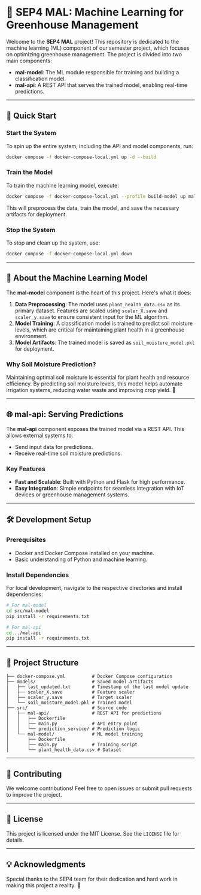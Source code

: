 # 🌱 SEP4 MAL: Machine Learning for Greenhouse Management

Welcome to the **SEP4 MAL** project! This repository is dedicated to the machine learning (ML) component of our semester project, which focuses on optimizing greenhouse management. The project is divided into two main components:

- **mal-model**: The ML module responsible for training and building a classification model.
- **mal-api**: A REST API that serves the trained model, enabling real-time predictions.

---

## 🚀 Quick Start

### Start the System

To spin up the entire system, including the API and model components, run:

```sh
docker compose -f docker-compose-local.yml up -d --build
```

### Train the Model

To train the machine learning model, execute:

```sh
docker compose -f docker-compose-local.yml --profile build-model up mal-model
```

This will preprocess the data, train the model, and save the necessary artifacts for deployment.

### Stop the System

To stop and clean up the system, use:

```sh
docker compose -f docker-compose-local.yml down
```

---

## 🧠 About the Machine Learning Model

The **mal-model** component is the heart of this project. Here's what it does:

1. **Data Preprocessing**: The model uses `plant_health_data.csv` as its primary dataset. Features are scaled using `scaler_X.save` and `scaler_y.save` to ensure consistent input for the ML algorithm.
2. **Model Training**: A classification model is trained to predict soil moisture levels, which are critical for maintaining plant health in a greenhouse environment.
3. **Model Artifacts**: The trained model is saved as `soil_moisture_model.pkl` for deployment.

### Why Soil Moisture Prediction?
Maintaining optimal soil moisture is essential for plant health and resource efficiency. By predicting soil moisture levels, this model helps automate irrigation systems, reducing water waste and improving crop yield. 🌾

---

## 🌐 mal-api: Serving Predictions

The **mal-api** component exposes the trained model via a REST API. This allows external systems to:

- Send input data for predictions.
- Receive real-time soil moisture predictions.

### Key Features
- **Fast and Scalable**: Built with Python and Flask for high performance.
- **Easy Integration**: Simple endpoints for seamless integration with IoT devices or greenhouse management systems.

---

## 🛠️ Development Setup

### Prerequisites
- Docker and Docker Compose installed on your machine.
- Basic understanding of Python and machine learning.

### Install Dependencies
For local development, navigate to the respective directories and install dependencies:

```sh
# For mal-model
cd src/mal-model
pip install -r requirements.txt

# For mal-api
cd ../mal-api
pip install -r requirements.txt
```

---

## 📂 Project Structure

```
├── docker-compose.yml          # Docker Compose configuration
├── models/                     # Saved model artifacts
│   ├── last_updated.txt        # Timestamp of the last model update
│   ├── scaler_X.save           # Feature scaler
│   ├── scaler_y.save           # Target scaler
│   └── soil_moisture_model.pkl # Trained model
├── src/                        # Source code
│   ├── mal-api/                # REST API for predictions
│   │   ├── Dockerfile
│   │   ├── main.py             # API entry point
│   │   └── prediction_service/ # Prediction logic
│   └── mal-model/              # ML model training
│       ├── Dockerfile
│       ├── main.py             # Training script
│       └── plant_health_data.csv # Dataset
```

---

## 🤝 Contributing

We welcome contributions! Feel free to open issues or submit pull requests to improve the project.

---

## 📜 License

This project is licensed under the MIT License. See the `LICENSE` file for details.

---

## 💡 Acknowledgments

Special thanks to the SEP4 team for their dedication and hard work in making this project a reality. 🌟
